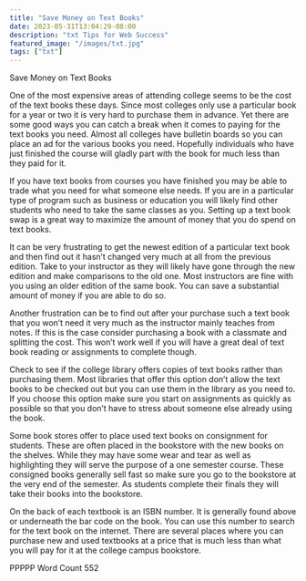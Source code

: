```yaml
---
title: "Save Money on Text Books"
date: 2023-05-31T13:04:29-08:00
description: "txt Tips for Web Success"
featured_image: "/images/txt.jpg"
tags: ["txt"]
---
```


Save Money on Text Books

One of the most expensive areas of attending college seems to be the cost of the text books these days. Since most colleges only use a particular book for a year or two it is very hard to purchase them in advance. Yet there are some good ways you can catch a break when it comes to paying for the text books you need. Almost all colleges have bulletin boards so you can place an ad for the various books you need. Hopefully individuals who have just finished the course will gladly part with the book for much less than they paid for it.

If you have text books from courses you have finished you may be able to trade what you need for what someone else needs. If you are in a particular type of program such as business or education you will likely find other students who need to take the same classes as you. Setting up a text book swap is a great way to maximize the amount of money that you do spend on text books. 

It can be very frustrating to get the newest edition of a particular text book and then find out it hasn’t changed very much at all from the previous edition. Take to your instructor as they will likely have gone through the new edition and make comparisons to the old one. Most instructors are fine with you using an older edition of the same book. You can save a substantial amount of money if you are able to do so. 

Another frustration can be to find out after your purchase such a text book that you won’t need it very much as the instructor mainly teaches from notes. If this is the case consider purchasing a book with a classmate and splitting the cost. This won’t work well if you will have a great deal of text book reading or assignments to complete though. 

Check to see if the college library offers copies of text books rather than purchasing them. Most libraries that offer this option don’t allow the text books to be checked out but you can use them in the library as you need to. If you choose this option make sure you start on assignments as quickly as possible so that you don’t have to stress about someone else already using the book. 

Some book stores offer to place used text books on consignment for students. These are often placed in the bookstore with the new books on the shelves. While they may have some wear and tear as well as highlighting they will serve the purpose of a one semester course. These consigned books generally sell fast so make sure you go to the bookstore at the very end of the semester. As students complete their finals they will take their books into the bookstore. 

On the back of each textbook is an ISBN number. It is generally found above or underneath the bar code on the book. You can use this number to search for the text book on the internet. There are several places where you can purchase new and used textbooks at a price that is much less than what you will pay for it at the college campus bookstore. 

PPPPP
Word Count 552

